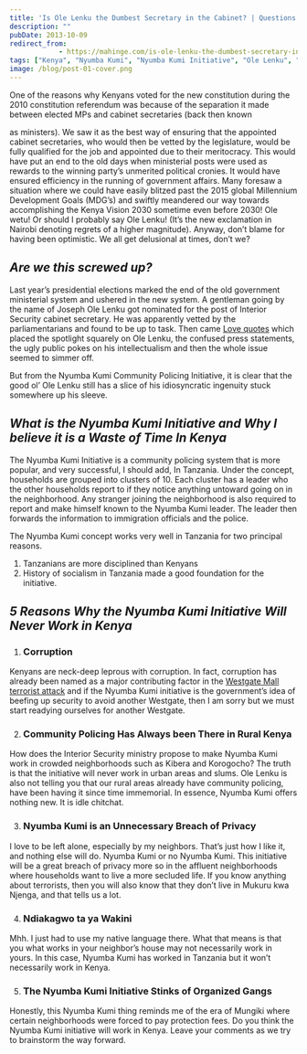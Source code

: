 ```yaml
---
title: 'Is Ole Lenku the Dumbest Secretary in the Cabinet? | Questions arising from the Nyumba Kumi Initiative'
description: ""
pubDate: 2013-10-09
redirect_from:
            - https://mahinge.com/is-ole-lenku-the-dumbest-secretary-in-the-cabinet-questions-arising-from-the-nyumba-kumi-initiative/
tags: ["Kenya", "Nyumba Kumi", "Nyumba Kumi Initiative", "Ole Lenku", "Organized Gangs", "Affiliate Marketing", "Westgate Mall Attack"]
image: /blog/post-01-cover.png
---
```

One of the reasons why Kenyans voted for the new constitution during the 2010 constitution referendum was because of the separation it made between elected MPs and cabinet secretaries (back then known

<!--more-->

as ministers). We saw it as the best way of ensuring that the appointed cabinet secretaries, who would then be vetted by the legislature, would be fully qualified for the job and appointed due to their meritocracy. This would have put an end to the old days when ministerial posts were used as rewards to the winning party’s unmerited political cronies. It would have ensured efficiency in the running of government affairs. Many foresaw a situation where we could have easily blitzed past the 2015 global Millennium Development Goals (MDG’s) and swiftly meandered our way towards accomplishing the Kenya Vision 2030 sometime even before 2030! Ole wetu! Or should I probably say Ole Lenku! (It’s the new exclamation in Nairobi denoting regrets of a higher magnitude). Anyway, don’t blame for having been optimistic. We all get delusional at times, don’t we?

## **_Are we this screwed up?_**

Last year’s presidential elections marked the end of the old government ministerial system and ushered in the new system. A gentleman going by the name of Joseph Ole Lenku got nominated for the post of Interior Security cabinet secretary. He was apparently vetted by the parliamentarians and found to be up to task. Then came [Love quotes](http://www.lovequotes.co.ke/ "Are We Really One? My Analysis of Actions Resulting From the Westgate Mall Attack") which placed the spotlight squarely on Ole Lenku, the confused press statements, the ugly public pokes on his intellectualism and then the whole issue seemed to simmer off.

But from the Nyumba Kumi Community Policing Initiative, it is clear that the good ol’ Ole Lenku still has a slice of his idiosyncratic ingenuity stuck somewhere up his sleeve.

## **_What is the Nyumba Kumi Initiative and Why I believe it is a Waste of Time In Kenya_**

The Nyumba Kumi Initiative is a community policing system that is more popular, and very successful, I should add, In Tanzania. Under the concept, households are grouped into clusters of 10. Each cluster has a leader who the other households report to if they notice anything untoward going on in the neighborhood. Any stranger joining the neighborhood is also required to report and make himself known to the Nyumba Kumi leader. The leader then forwards the information to immigration officials and the police.

The Nyumba Kumi concept works very well in Tanzania for two principal reasons.

1.  Tanzanians are more disciplined than Kenyans
2.  History of socialism in Tanzania made a good foundation for the initiative.

## **_5 Reasons Why the Nyumba Kumi Initiative Will Never Work in Kenya_**

1.  ### Corruption

Kenyans are neck-deep leprous with corruption. In fact, corruption has already been named as a major contributing factor in the [Westgate Mall terrorist attack](https://mahinge.com/ "The Westgate Mall Attack: Islam is not Terrorism and Terrorism is Not Islam") and if the Nyumba Kumi initiative is the government’s idea of beefing up security to avoid another Westgate, then I am sorry but we must start readying ourselves for another Westgate.

2.  ### Community Policing Has Always been There in Rural Kenya

How does the Interior Security ministry propose to make Nyumba Kumi work in crowded neighborhoods such as Kibera and Korogocho? The truth is that the initiative will never work in urban areas and slums. Ole Lenku is also not telling you that our rural areas already have community policing, have been having it since time immemorial. In essence, Nyumba Kumi offers nothing new. It is idle chitchat.

3.  ### Nyumba Kumi is an Unnecessary Breach of Privacy

I love to be left alone, especially by my neighbors. That’s just how I like it, and nothing else will do. Nyumba Kumi or no Nyumba Kumi. This initiative will be a great breach of privacy more so in the affluent neighborhoods where households want to live a more secluded life. If you know anything about terrorists, then you will also know that they don’t live in Mukuru kwa Njenga, and that tells us a lot.

4.  ### Ndiakagwo ta ya Wakini

Mhh. I just had to use my native language there. What that means is that you what works in your neighbor’s house may not necessarily work in yours. In this case, Nyumba Kumi has worked in Tanzania but it won’t necessarily work in Kenya.

5.  ### The Nyumba Kumi Initiative Stinks of Organized Gangs

Honestly, this Nyumba Kumi thing reminds me of the era of Mungiki where certain neighborhoods were forced to pay protection fees. Do you think the Nyumba Kumi initiative will work in Kenya. Leave your comments as we try to brainstorm the way forward.
